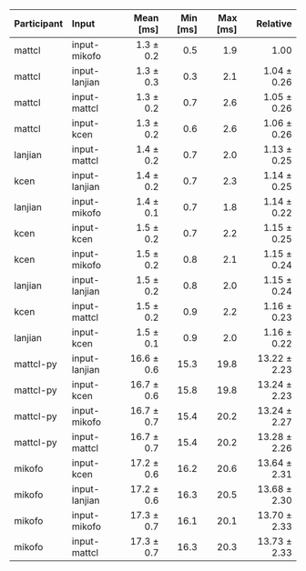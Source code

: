 | Participant | Input | Mean [ms] | Min [ms] | Max [ms] | Relative |
|:---|:---|---:|---:|---:|---:|
| mattcl | input-mikofo | 1.3 ± 0.2 | 0.5 | 1.9 | 1.00 |
| mattcl | input-lanjian | 1.3 ± 0.3 | 0.3 | 2.1 | 1.04 ± 0.26 |
| mattcl | input-mattcl | 1.3 ± 0.2 | 0.7 | 2.6 | 1.05 ± 0.26 |
| mattcl | input-kcen | 1.3 ± 0.2 | 0.6 | 2.6 | 1.06 ± 0.26 |
| lanjian | input-mattcl | 1.4 ± 0.2 | 0.7 | 2.0 | 1.13 ± 0.25 |
| kcen | input-lanjian | 1.4 ± 0.2 | 0.7 | 2.3 | 1.14 ± 0.25 |
| lanjian | input-mikofo | 1.4 ± 0.1 | 0.7 | 1.8 | 1.14 ± 0.22 |
| kcen | input-kcen | 1.5 ± 0.2 | 0.7 | 2.2 | 1.15 ± 0.25 |
| kcen | input-mikofo | 1.5 ± 0.2 | 0.8 | 2.1 | 1.15 ± 0.24 |
| lanjian | input-lanjian | 1.5 ± 0.2 | 0.8 | 2.0 | 1.15 ± 0.24 |
| kcen | input-mattcl | 1.5 ± 0.2 | 0.9 | 2.2 | 1.16 ± 0.23 |
| lanjian | input-kcen | 1.5 ± 0.1 | 0.9 | 2.0 | 1.16 ± 0.22 |
| mattcl-py | input-lanjian | 16.6 ± 0.6 | 15.3 | 19.8 | 13.22 ± 2.23 |
| mattcl-py | input-kcen | 16.7 ± 0.6 | 15.8 | 19.8 | 13.24 ± 2.23 |
| mattcl-py | input-mikofo | 16.7 ± 0.7 | 15.4 | 20.2 | 13.24 ± 2.27 |
| mattcl-py | input-mattcl | 16.7 ± 0.7 | 15.4 | 20.2 | 13.28 ± 2.26 |
| mikofo | input-kcen | 17.2 ± 0.6 | 16.2 | 20.6 | 13.64 ± 2.31 |
| mikofo | input-lanjian | 17.2 ± 0.6 | 16.3 | 20.5 | 13.68 ± 2.30 |
| mikofo | input-mikofo | 17.3 ± 0.7 | 16.1 | 20.1 | 13.70 ± 2.33 |
| mikofo | input-mattcl | 17.3 ± 0.7 | 16.3 | 20.3 | 13.73 ± 2.33 |
